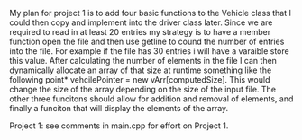 My plan for project 1 is to add four basic functions to the Vehicle class that I could then copy and implement into the
driver class later. Since we are required to read in at least 20 entries my strategy is to have a member function open the file
and then use getline to cound the number of entries into the file. For example if the file has 30 entries i will have a varaible store this value. After calculating the number of elements in the file I can then dynamically allocate an array of that size at runtime something like the following point* vehcilePointer = new vArr[computedSize]. This would change the size of the array depending on the size of the input file. The other three funcitons should allow for addition and removal of elements, and finally a funciton that will display the elements of the array.

Project 1: see comments in main.cpp for effort on Project 1.
